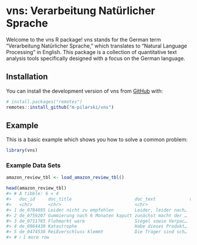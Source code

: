 
<!-- README.md is generated from README.Rmd. Please edit that file -->

# vns: Verarbeitung Natürlicher Sprache

Welcome to the vns R package! vns stands for the German term
“Verarbeitung Natürlicher Sprache,” which translates to “Natural
Language Processing” in English. This package is a collection of
quantitative text analysis tools specifically designed with a focus on
the German language.

## Installation

You can install the development version of vns from
[GitHub](https://github.com/) with:

``` r
# install.packages("remotes")
remotes::install_github("m-pilarski/vns")
```

## Example

This is a basic example which shows you how to solve a common problem:

``` r
library(vns)
```

### Example Data Sets

``` r
amazon_review_tbl <- load_amazon_review_tbl()

head(amazon_review_tbl)
#> # A tibble: 6 × 4
#>   doc_id     doc_title                        doc_text             doc_label_num
#>   <chr>      <chr>                            <chr>                        <int>
#> 1 de_0784695 Leider nicht zu empfehlen        Leider, leider nach…             0
#> 2 de_0759207 Gummierung nach 6 Monaten kaputt zunächst macht der …             0
#> 3 de_0711785 Flohmarkt ware                   Siegel sowie Verpac…             0
#> 4 de_0964430 Katastrophe                      Habe dieses Produkt…             0
#> 5 de_0474538 Reißverschluss klemmt            Die Träger sind sch…             0
#> # ℹ 1 more row
```
